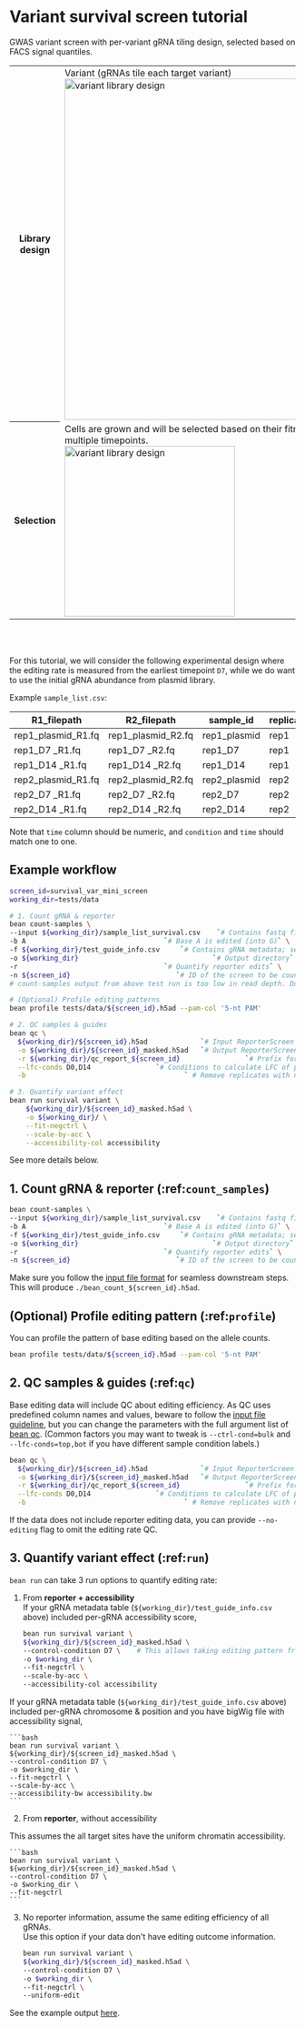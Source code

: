 # Variant survival screen tutorial
GWAS variant screen with per-variant gRNA tiling design, selected based on FACS signal quantiles.  

<table>
  <tr>
    <th>Library design</th>
    <td>Variant (gRNAs tile each target variant)   <br> <img src="/crispr-bean/assets/variant.png" alt="variant library design" width="600"/></td>
  </tr>
  <tr>
    <th>Selection</th>
    <td>Cells are grown and will be selected based on their fitness. Cells are sampled in multiple timepoints.  <br>  <img src="/crispr-bean/assets/proliferation.png" alt="variant library design" width="300"/></td>
  </tr>
</table>

<br></br>

For this tutorial, we will consider the following experimental design where the editing rate is measured from the earliest timepoint `D7`, while we do want to use the initial gRNA abundance from plasmid library.

Example `sample_list.csv`:

| R1_filepath         | R2_filepath         | sample_id    | replicate | condition | time |
| ------------------- | ------------------- | ------------ | --------- | --------- | -----|
| rep1_plasmid_R1.fq  | rep1_plasmid_R2.fq  | rep1_plasmid | rep1      | plasmid   | 0    |
| rep1_D7     _R1.fq  | rep1_D7     _R2.fq  | rep1_D7      | rep1      | D7        | 7    |
| rep1_D14    _R1.fq  | rep1_D14    _R2.fq  | rep1_D14     | rep1      | D14       | 14   |
| rep2_plasmid_R1.fq  | rep2_plasmid_R2.fq  | rep2_plasmid | rep2      | plasmid   | 0    |
| rep2_D7     _R1.fq  | rep2_D7     _R2.fq  | rep2_D7      | rep2      | D7        | 7    |
| rep2_D14    _R1.fq  | rep2_D14    _R2.fq  | rep2_D14     | rep2      | D14       | 14   |

Note that `time` column should be numeric, and `condition` and `time` should match one to one.

## Example workflow
```bash
screen_id=survival_var_mini_screen
working_dir=tests/data

# 1. Count gRNA & reporter
bean count-samples \
--input ${working_dir}/sample_list_survival.csv    `# Contains fastq file path; see test file for example.`\
-b A                                  `# Base A is edited (into G)` \
-f ${working_dir}/test_guide_info.csv     `# Contains gRNA metadata; see test file for example.`\
-o ${working_dir}                                 `# Output directory` \
-r                                    `# Quantify reporter edits` \
-n ${screen_id}                          `# ID of the screen to be counted`   
# count-samples output from above test run is too low in read depth. Downstream processes can be run with test file included in the Github repo.

# (Optional) Profile editing patterns
bean profile tests/data/${screen_id}.h5ad --pam-col '5-nt PAM'

# 2. QC samples & guides
bean qc \
  ${working_dir}/${screen_id}.h5ad             `# Input ReporterScreen .h5ad file path` \
  -o ${working_dir}/${screen_id}_masked.h5ad   `# Output ReporterScreen .h5ad file path` \
  -r ${working_dir}/qc_report_${screen_id}                `# Prefix for QC report` \
  --lfc-conds D0,D14                `# Conditions to calculate LFC of positive controls` \
  -b                                       ` # Remove replicates with no good samples.

# 3. Quantify variant effect
bean run survival variant \
    ${working_dir}/${screen_id}_masked.h5ad \
    -o ${working_dir}/ \
    --fit-negctrl \
    --scale-by-acc \
    --accessibility-col accessibility
```
See more details below.

## 1. Count gRNA & reporter (:ref:`count_samples`)
```bash
bean count-samples \
--input ${working_dir}/sample_list_survival.csv    `# Contains fastq file path; see test file for example.`\
-b A                                  `# Base A is edited (into G)` \
-f ${working_dir}/test_guide_info.csv     `# Contains gRNA metadata; see test file for example.`\
-o ${working_dir}                                 `# Output directory` \
-r                                    `# Quantify reporter edits` \
-n ${screen_id}                          `# ID of the screen to be counted`  
```
Make sure you follow the [input file format](https://pinellolab.github.io/crispr-bean/input.html) for seamless downstream steps. This will produce `./bean_count_${screen_id}.h5ad`. 

## (Optional) Profile editing pattern (:ref:`profile`)
You can profile the pattern of base editing based on the allele counts. 

```bash
bean profile tests/data/${screen_id}.h5ad --pam-col '5-nt PAM'
```

## 2. QC samples & guides (:ref:`qc`)
Base editing data will include QC about editing efficiency. As QC uses predefined column names and values, beware to follow the [input file guideline](https://pinellolab.github.io/crispr-bean/input.html), but you can change the parameters with the full argument list of [bean qc](https://pinellolab.github.io/crispr-bean/qc.html). (Common factors you may want to tweak is `--ctrl-cond=bulk` and `--lfc-conds=top,bot` if you have different sample condition labels.)
```bash
bean qc \
  ${working_dir}/${screen_id}.h5ad             `# Input ReporterScreen .h5ad file path` \
  -o ${working_dir}/${screen_id}_masked.h5ad   `# Output ReporterScreen .h5ad file path` \
  -r ${working_dir}/qc_report_${screen_id}                `# Prefix for QC report` \
  --lfc-conds D0,D14                `# Conditions to calculate LFC of positive controls` \
  -b                                       ` # Remove replicates with no good samples.

```



If the data does not include reporter editing data, you can provide `--no-editing` flag to omit the editing rate QC.


## 3. Quantify variant effect (:ref:`run`)

`bean run` can take 3 run options to quantify editing rate:  
1. From **reporter + accessibility**  
  If your gRNA metadata table (`${working_dir}/test_guide_info.csv` above) included per-gRNA accessibility score, 
    ```bash
    bean run survival variant \
    ${working_dir}/${screen_id}_masked.h5ad \
    --control-condition D7 \    # This allows taking editing pattern from D7 (time=7) to infer unbiased editing pattern in time=0.
    -o $working_dir \
    --fit-negctrl \
    --scale-by-acc \
    --accessibility-col accessibility
    ```

  If your gRNA metadata table (`${working_dir}/test_guide_info.csv` above) included per-gRNA chromosome & position and you have bigWig file with accessibility signal, 

    ```bash
    bean run survival variant \
    ${working_dir}/${screen_id}_masked.h5ad \
    --control-condition D7 \
    -o $working_dir \
    --fit-negctrl \
    --scale-by-acc \
    --accessibility-bw accessibility.bw
    ```

2. From **reporter**, without accessibility

  This assumes the all target sites have the uniform chromatin accessibility.

    ```bash
    bean run survival variant \
    ${working_dir}/${screen_id}_masked.h5ad \
    --control-condition D7 \
    -o $working_dir \
    --fit-negctrl 
    ```

3. No reporter information, assume the same editing efficiency of all gRNAs.  
  Use this option if your data don't have editing outcome information.
  
    ```bash
    bean run survival variant \
    ${working_dir}/${screen_id}_masked.h5ad \
    --control-condition D7 \
    -o $working_dir \
    --fit-negctrl \
    --uniform-edit
    ```

See the example output [here](https://github.com/pinellolab/crispr-bean/tree/main/tests/var_res_example/).